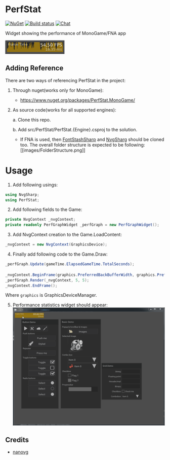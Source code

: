 # PerfStat
[![NuGet](https://img.shields.io/nuget/v/PerfStat.MonoGame.svg)](https://www.nuget.org/packages/PerfStat.MonoGame/) [![Build status](https://ci.appveyor.com/api/projects/status/r4cd8vcao5i84xo7?svg=true)](https://ci.appveyor.com/project/RomanShapiro/PerfStat)
[![Chat](https://img.shields.io/discord/628186029488340992.svg)](https://discord.gg/ZeHxhCY)

Widget showing the performance of MonoGame/FNA app

![](/images/perfwidget.png)

## Adding Reference
There are two ways of referencing PerfStat in the project:
1. Through nuget(works only for MonoGame): 
    * https://www.nuget.org/packages/PerfStat.MonoGame/
2. As source code(works for all supported engines):
    
    a. Clone this repo.
    
    b. Add src/PerfStat/PerfStat.{Engine}.csproj to the solution.

      * If FNA is used, then [FontStashSharp](https://github.com/FontStashSharp/FontStashSharp) and [NvgSharg](https://github.com/rds1983/NvgSharp) should be cloned too. The overall folder structure is expected to be following: [[images/FolderStructure.png]]


# Usage
1. Add following usings:
  ```c#
  using NvgSharp;
  using PerfStat;
  ```
2. Add following fields to the Game:
  ```c#
  private NvgContext _nvgContext;
  private readonly PerfGraphWidget _perfGraph = new PerfGraphWidget();
  ```
3. Add NvgContext creation to the Game.LoadContent:
  ```c#
  _nvgContext = new NvgContext(GraphicsDevice);
  ```
4. Finally add following code to the Game.Draw:
  ```c#
  _perfGraph.Update(gameTime.ElapsedGameTime.TotalSeconds);

  _nvgContext.BeginFrame(graphics.PreferredBackBufferWidth, graphics.PreferredBackBufferHeight, 1.0f);
  _perfGraph.Render(_nvgContext, 5, 5);
  _nvgContext.EndFrame();
  ```  
  Where `graphics` is GraphicsDeviceManager.

5. Performance statistics widget should appear:
![](/images/perfstat.gif)

## Credits
* [nanovg](https://github.com/memononen/nanovg)

